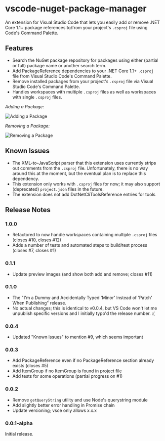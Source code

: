 # vscode-nuget-package-manager

An extension for Visual Studio Code that lets you easily add or remove 
.NET Core 1.1+ package references to/from your project's `.csproj` file
using Code's Command Palette.

## Features

- Search the NuGet package repository for packages using either (partial
or full) package name or another search term.
- Add PackageReference dependencies to your .NET Core 1.1+ `.csproj` file
from Visual Studio Code's Command Palette.
- Remove installed packages from your project's `.csproj` file via Visual
Studio Code's Command Palette.
- Handles workspaces with multiple `.csproj` files as well as workspaces with
single `.csproj` files.

*Adding a Package:*

![Adding a Package](https://github.com/jmrog/vscode-nuget-package-manager/raw/master/images/add-package.gif)

*Removing a Package:*

![Removing a Package](https://github.com/jmrog/vscode-nuget-package-manager/raw/master/images/remove-package.gif)

## Known Issues

- The XML-to-JavaScript parser that this extension uses currently strips out
comments from the `.csproj` file. Unfortunately, there is no way around this
at the moment, but the eventual plan is to replace this dependency.
- This extension only works with `.csproj` files for now; it may also
support (deprecated) `project.json` files in the future.
- The extension does not add DotNetCliToolsReference entries for tools.

## Release Notes

### 1.0.0
- Refactored to now handle workspaces containing multiple `.csproj` files 
(closes #10, closes #12)
- Adds a number of tests and automated steps to build/test process (closes #7,
closes #1)

### 0.1.1
- Update preview images (and show both add and remove; closes #11)

### 0.1.0
- The "I'm a Dummy and Accidentally Typed 'Minor' Instead of 'Patch' When Publishing"
release. 
- No actual changes; this is identical to v0.0.4, but VS Code won't let me unpublish
specific versions and I initially typo'd the release number. :(

### 0.0.4
- Updated "Known Issues" to mention #9, which seems important

### 0.0.3
- Add PackageReference even if no PackageReference section already exists (closes #5)
- Add ItemGroup if no ItemGroup is found in project file
- Add tests for some operations (partial progress on #1)

### 0.0.2
- Remove `getQueryString` utility and use Node's querystring module
- Add slightly better error handling in Promise chain
- Update versioning; vsce only allows x.x.x

### 0.0.1-alpha

Initial release.

